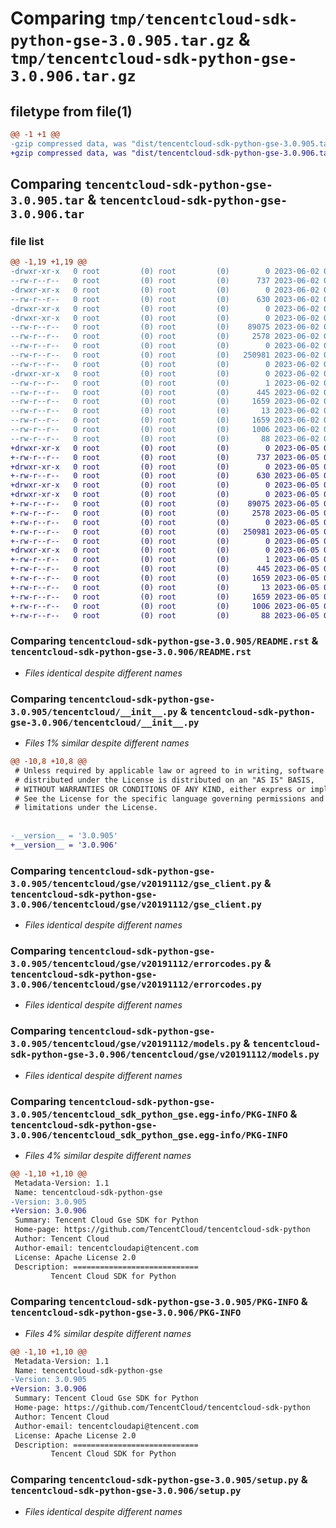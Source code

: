# Comparing `tmp/tencentcloud-sdk-python-gse-3.0.905.tar.gz` & `tmp/tencentcloud-sdk-python-gse-3.0.906.tar.gz`

## filetype from file(1)

```diff
@@ -1 +1 @@
-gzip compressed data, was "dist/tencentcloud-sdk-python-gse-3.0.905.tar", last modified: Fri Jun  2 00:29:48 2023, max compression
+gzip compressed data, was "dist/tencentcloud-sdk-python-gse-3.0.906.tar", last modified: Mon Jun  5 00:35:30 2023, max compression
```

## Comparing `tencentcloud-sdk-python-gse-3.0.905.tar` & `tencentcloud-sdk-python-gse-3.0.906.tar`

### file list

```diff
@@ -1,19 +1,19 @@
-drwxr-xr-x   0 root         (0) root         (0)        0 2023-06-02 00:29:48.000000 tencentcloud-sdk-python-gse-3.0.905/
--rw-r--r--   0 root         (0) root         (0)      737 2023-06-02 00:29:48.000000 tencentcloud-sdk-python-gse-3.0.905/README.rst
-drwxr-xr-x   0 root         (0) root         (0)        0 2023-06-02 00:29:48.000000 tencentcloud-sdk-python-gse-3.0.905/tencentcloud/
--rw-r--r--   0 root         (0) root         (0)      630 2023-06-02 00:29:48.000000 tencentcloud-sdk-python-gse-3.0.905/tencentcloud/__init__.py
-drwxr-xr-x   0 root         (0) root         (0)        0 2023-06-02 00:29:48.000000 tencentcloud-sdk-python-gse-3.0.905/tencentcloud/gse/
-drwxr-xr-x   0 root         (0) root         (0)        0 2023-06-02 00:29:48.000000 tencentcloud-sdk-python-gse-3.0.905/tencentcloud/gse/v20191112/
--rw-r--r--   0 root         (0) root         (0)    89075 2023-06-02 00:29:48.000000 tencentcloud-sdk-python-gse-3.0.905/tencentcloud/gse/v20191112/gse_client.py
--rw-r--r--   0 root         (0) root         (0)     2578 2023-06-02 00:29:48.000000 tencentcloud-sdk-python-gse-3.0.905/tencentcloud/gse/v20191112/errorcodes.py
--rw-r--r--   0 root         (0) root         (0)        0 2023-06-02 00:29:48.000000 tencentcloud-sdk-python-gse-3.0.905/tencentcloud/gse/v20191112/__init__.py
--rw-r--r--   0 root         (0) root         (0)   250981 2023-06-02 00:29:48.000000 tencentcloud-sdk-python-gse-3.0.905/tencentcloud/gse/v20191112/models.py
--rw-r--r--   0 root         (0) root         (0)        0 2023-06-02 00:29:48.000000 tencentcloud-sdk-python-gse-3.0.905/tencentcloud/gse/__init__.py
-drwxr-xr-x   0 root         (0) root         (0)        0 2023-06-02 00:29:48.000000 tencentcloud-sdk-python-gse-3.0.905/tencentcloud_sdk_python_gse.egg-info/
--rw-r--r--   0 root         (0) root         (0)        1 2023-06-02 00:29:48.000000 tencentcloud-sdk-python-gse-3.0.905/tencentcloud_sdk_python_gse.egg-info/dependency_links.txt
--rw-r--r--   0 root         (0) root         (0)      445 2023-06-02 00:29:48.000000 tencentcloud-sdk-python-gse-3.0.905/tencentcloud_sdk_python_gse.egg-info/SOURCES.txt
--rw-r--r--   0 root         (0) root         (0)     1659 2023-06-02 00:29:48.000000 tencentcloud-sdk-python-gse-3.0.905/tencentcloud_sdk_python_gse.egg-info/PKG-INFO
--rw-r--r--   0 root         (0) root         (0)       13 2023-06-02 00:29:48.000000 tencentcloud-sdk-python-gse-3.0.905/tencentcloud_sdk_python_gse.egg-info/top_level.txt
--rw-r--r--   0 root         (0) root         (0)     1659 2023-06-02 00:29:48.000000 tencentcloud-sdk-python-gse-3.0.905/PKG-INFO
--rw-r--r--   0 root         (0) root         (0)     1006 2023-06-02 00:29:48.000000 tencentcloud-sdk-python-gse-3.0.905/setup.py
--rw-r--r--   0 root         (0) root         (0)       88 2023-06-02 00:29:48.000000 tencentcloud-sdk-python-gse-3.0.905/setup.cfg
+drwxr-xr-x   0 root         (0) root         (0)        0 2023-06-05 00:35:30.000000 tencentcloud-sdk-python-gse-3.0.906/
+-rw-r--r--   0 root         (0) root         (0)      737 2023-06-05 00:35:30.000000 tencentcloud-sdk-python-gse-3.0.906/README.rst
+drwxr-xr-x   0 root         (0) root         (0)        0 2023-06-05 00:35:30.000000 tencentcloud-sdk-python-gse-3.0.906/tencentcloud/
+-rw-r--r--   0 root         (0) root         (0)      630 2023-06-05 00:35:30.000000 tencentcloud-sdk-python-gse-3.0.906/tencentcloud/__init__.py
+drwxr-xr-x   0 root         (0) root         (0)        0 2023-06-05 00:35:30.000000 tencentcloud-sdk-python-gse-3.0.906/tencentcloud/gse/
+drwxr-xr-x   0 root         (0) root         (0)        0 2023-06-05 00:35:30.000000 tencentcloud-sdk-python-gse-3.0.906/tencentcloud/gse/v20191112/
+-rw-r--r--   0 root         (0) root         (0)    89075 2023-06-05 00:35:30.000000 tencentcloud-sdk-python-gse-3.0.906/tencentcloud/gse/v20191112/gse_client.py
+-rw-r--r--   0 root         (0) root         (0)     2578 2023-06-05 00:35:30.000000 tencentcloud-sdk-python-gse-3.0.906/tencentcloud/gse/v20191112/errorcodes.py
+-rw-r--r--   0 root         (0) root         (0)        0 2023-06-05 00:35:30.000000 tencentcloud-sdk-python-gse-3.0.906/tencentcloud/gse/v20191112/__init__.py
+-rw-r--r--   0 root         (0) root         (0)   250981 2023-06-05 00:35:30.000000 tencentcloud-sdk-python-gse-3.0.906/tencentcloud/gse/v20191112/models.py
+-rw-r--r--   0 root         (0) root         (0)        0 2023-06-05 00:35:30.000000 tencentcloud-sdk-python-gse-3.0.906/tencentcloud/gse/__init__.py
+drwxr-xr-x   0 root         (0) root         (0)        0 2023-06-05 00:35:30.000000 tencentcloud-sdk-python-gse-3.0.906/tencentcloud_sdk_python_gse.egg-info/
+-rw-r--r--   0 root         (0) root         (0)        1 2023-06-05 00:35:30.000000 tencentcloud-sdk-python-gse-3.0.906/tencentcloud_sdk_python_gse.egg-info/dependency_links.txt
+-rw-r--r--   0 root         (0) root         (0)      445 2023-06-05 00:35:30.000000 tencentcloud-sdk-python-gse-3.0.906/tencentcloud_sdk_python_gse.egg-info/SOURCES.txt
+-rw-r--r--   0 root         (0) root         (0)     1659 2023-06-05 00:35:30.000000 tencentcloud-sdk-python-gse-3.0.906/tencentcloud_sdk_python_gse.egg-info/PKG-INFO
+-rw-r--r--   0 root         (0) root         (0)       13 2023-06-05 00:35:30.000000 tencentcloud-sdk-python-gse-3.0.906/tencentcloud_sdk_python_gse.egg-info/top_level.txt
+-rw-r--r--   0 root         (0) root         (0)     1659 2023-06-05 00:35:30.000000 tencentcloud-sdk-python-gse-3.0.906/PKG-INFO
+-rw-r--r--   0 root         (0) root         (0)     1006 2023-06-05 00:35:30.000000 tencentcloud-sdk-python-gse-3.0.906/setup.py
+-rw-r--r--   0 root         (0) root         (0)       88 2023-06-05 00:35:30.000000 tencentcloud-sdk-python-gse-3.0.906/setup.cfg
```

### Comparing `tencentcloud-sdk-python-gse-3.0.905/README.rst` & `tencentcloud-sdk-python-gse-3.0.906/README.rst`

 * *Files identical despite different names*

### Comparing `tencentcloud-sdk-python-gse-3.0.905/tencentcloud/__init__.py` & `tencentcloud-sdk-python-gse-3.0.906/tencentcloud/__init__.py`

 * *Files 1% similar despite different names*

```diff
@@ -10,8 +10,8 @@
 # Unless required by applicable law or agreed to in writing, software
 # distributed under the License is distributed on an "AS IS" BASIS,
 # WITHOUT WARRANTIES OR CONDITIONS OF ANY KIND, either express or implied.
 # See the License for the specific language governing permissions and
 # limitations under the License.
 
 
-__version__ = '3.0.905'
+__version__ = '3.0.906'
```

### Comparing `tencentcloud-sdk-python-gse-3.0.905/tencentcloud/gse/v20191112/gse_client.py` & `tencentcloud-sdk-python-gse-3.0.906/tencentcloud/gse/v20191112/gse_client.py`

 * *Files identical despite different names*

### Comparing `tencentcloud-sdk-python-gse-3.0.905/tencentcloud/gse/v20191112/errorcodes.py` & `tencentcloud-sdk-python-gse-3.0.906/tencentcloud/gse/v20191112/errorcodes.py`

 * *Files identical despite different names*

### Comparing `tencentcloud-sdk-python-gse-3.0.905/tencentcloud/gse/v20191112/models.py` & `tencentcloud-sdk-python-gse-3.0.906/tencentcloud/gse/v20191112/models.py`

 * *Files identical despite different names*

### Comparing `tencentcloud-sdk-python-gse-3.0.905/tencentcloud_sdk_python_gse.egg-info/PKG-INFO` & `tencentcloud-sdk-python-gse-3.0.906/tencentcloud_sdk_python_gse.egg-info/PKG-INFO`

 * *Files 4% similar despite different names*

```diff
@@ -1,10 +1,10 @@
 Metadata-Version: 1.1
 Name: tencentcloud-sdk-python-gse
-Version: 3.0.905
+Version: 3.0.906
 Summary: Tencent Cloud Gse SDK for Python
 Home-page: https://github.com/TencentCloud/tencentcloud-sdk-python
 Author: Tencent Cloud
 Author-email: tencentcloudapi@tencent.com
 License: Apache License 2.0
 Description: ============================
         Tencent Cloud SDK for Python
```

### Comparing `tencentcloud-sdk-python-gse-3.0.905/PKG-INFO` & `tencentcloud-sdk-python-gse-3.0.906/PKG-INFO`

 * *Files 4% similar despite different names*

```diff
@@ -1,10 +1,10 @@
 Metadata-Version: 1.1
 Name: tencentcloud-sdk-python-gse
-Version: 3.0.905
+Version: 3.0.906
 Summary: Tencent Cloud Gse SDK for Python
 Home-page: https://github.com/TencentCloud/tencentcloud-sdk-python
 Author: Tencent Cloud
 Author-email: tencentcloudapi@tencent.com
 License: Apache License 2.0
 Description: ============================
         Tencent Cloud SDK for Python
```

### Comparing `tencentcloud-sdk-python-gse-3.0.905/setup.py` & `tencentcloud-sdk-python-gse-3.0.906/setup.py`

 * *Files identical despite different names*

